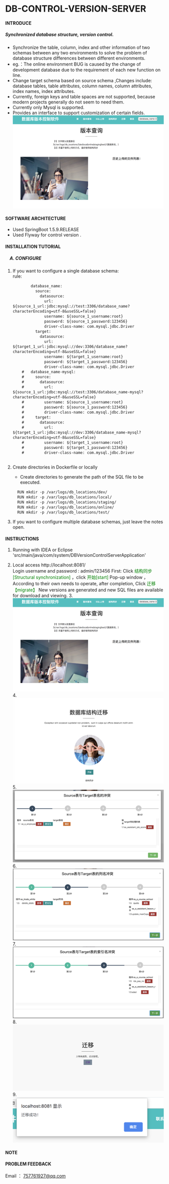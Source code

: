 # DB-CONTROL-VERSION-SERVER
#### INTRODUCE
##### Synchronized database structure, version control.
- Synchronize the table, column, index and other information of two schemas between any two environments to solve the problem of database structure differences between different environments.<br/>
- eg.：The online environment BUG is caused by the change of development database due to the requirement of each new function on line.<br/>
- Change target schema based on source schema ,Changes include: database tables, table attributes, column names, column attributes, index names, index attributes.<br/>
- Currently, foreign keys and table spaces are not supported, because modern projects generally do not seem to need them.
- Currently only Mysql is supported.
- Provides an interface to support customization of certain fields.
<br/>![avatar](./src/desc-images/a.png)
#### SOFTWARE ARCHITECTURE
- Used SpringBoot 1.5.9.RELEASE
- Used Flyway for control version . 


#### INSTALLATION TUTORIAL

##### &emsp;A. CONFIGURE
   1. If you want to configure a single database schema: <br/>
       rule:  
    
       ```  name_spaces:
               database_name:
                 source:
                   datasource:
                     url: ${source_1_url:jdbc:mysql://test:3306/database_name?characterEncoding=utf-8&useSSL=false}
                     username: ${source_1_username:root}
                     password: ${source_1_password:123456}
                     driver-class-name: com.mysql.jdbc.Driver
                 target:
                   datasource:
                     url: ${target_1_url:jdbc:mysql://dev:3306/database_name?characterEncoding=utf-8&useSSL=false}
                     username: ${target_1_username:root}
                     password: ${target_1_password:123456}
                     driver-class-name: com.mysql.jdbc.Driver
           #   database_name-mysql:
           #     source:
           #       datasource:
           #         url: ${source_1_url:jdbc:mysql://test:3306/database_name-mysql?characterEncoding=utf-8&useSSL=false}
           #         username: ${source_1_username:root}
           #         password: ${source_1_password:123456}
           #         driver-class-name: com.mysql.jdbc.Driver
           #     target:
           #       datasource:
           #         url: ${target_1_url:jdbc:mysql://dev:3306/database_name-mysql?characterEncoding=utf-8&useSSL=false}
           #         username: ${target_1_username:root}
           #         password: ${target_1_password:123456}
           #         driver-class-name: com.mysql.jdbc.Driver
        
        ```
    
   2. Create directories in Dockerfile or locally 
   
        - Create directories to generate the path of the SQL file to be executed.
        ```springdataql
          RUN mkdir -p /var/logs/db_locations/dev/
          RUN mkdir -p /var/logs/db_locations/local/
          RUN mkdir -p /var/logs/db_locations/staging/
          RUN mkdir -p /var/logs/db_locations/online/
          RUN mkdir -p /var/logs/db_locations/test/
        ```
        
2. If you want to configure multiple database schemas, just leave the notes open.


#### INSTRUCTIONS

1. Running with IDEA or Eclipse 'src/main/java/com/system/DBVersionControlServerApplication' <br/>
   
2. Local access http://localhost:8081/<br/>
   Login username and password : admin/123456
   First: Click <font color=#008000 >结构同步[Structural synchronization]</font>   ，click <font color=#008000 >开始[start]</font>  Pop-up window ，According to their own needs to operate, after completion, Click <font color=#008000 >迁移【migrate】</font>
   New versions are generated and new SQL files are available for download and viewing. 
3.<br/>![avatar](./src/desc-images/a.png)
4.<br/>![avatar](./src/desc-images/b.png)
5.<br/>![avatar](./src/desc-images/c.png)
6.<br/>![avatar](./src/desc-images/d.png)
7.<br/>![avatar](./src/desc-images/e.png)
8.<br/>![avatar](./src/desc-images/f.png)
9.<br/>![avatar](./src/desc-images/g.png)

#### NOTE

#### PROBLEM FEEDBACK
 Email ： 757761927@qq.com 
